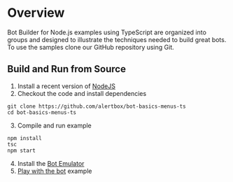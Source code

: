 # Overview

Bot Builder for Node.js examples using TypeScript are organized into groups and designed to illustrate the techniques needed to build great bots. To use the samples clone our GitHub repository using Git.

## Build and Run from Source

1. Install a recent version of [NodeJS]()
2. Checkout the code and install dependencies
```
git clone https://github.com/alertbox/bot-basics-menus-ts
cd bot-basics-menus-ts
```
3. Compile and run example
```
npm install
tsc
npm start
```
4. Install the [Bot Emulator]()
5. [Play with the bot]() example
